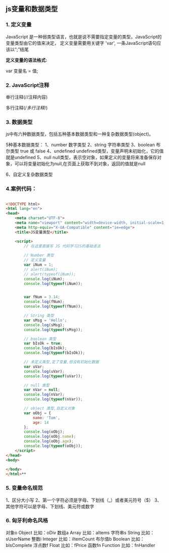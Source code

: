 ## js变量和数据类型

### 1. 定义变量

JavaScript 是一种弱类型语言，也就是说不需要指定变量的类型，JavaScript的变量类型由它的值来决定， 定义变量需要用关键字 'var', 一条JavaScript语句应该以“;”结尾

**定义变量的语法格式:**

var 变量名 = 值;

### 2. JavaScript注释

单行注释(//注释内容)

多行注释(/*多行注释*/)

### 3. 数据类型

js中有六种数据类型，包括五种基本数据类型和一种复杂数据类型(object)。

5种基本数据类型：
1、number 数字类型
2、string 字符串类型
3、boolean 布尔类型 true 或 false
4、undefined undefined类型，变量声明未初始化，它的值就是undefined
5、null null类型，表示空对象，如果定义的变量将来准备保存对象，可以将变量初始化为null,在页面上获取不到对象，返回的值就是null

6、自定义复杂数据类型

### 4.案例代码：

```html

<!DOCTYPE html>
<html lang="en">
<head>
    <meta charset="UTF-8">
    <meta name="viewport" content="width=device-width, initial-scale=1.0">
    <meta http-equiv="X-UA-Compatible" content="ie=edge">
    <title>JS变量类型</title>

    <script>
        // 在这里直接写 JS 代码学习JS的基础语法
    
        // Number 类型
        // 定义变量
        var iNum = 1;
        // alert(iNum);
        // alert(typeof(iNum));
        console.log(iNum);
        console.log(typeof(iNum));


        var fNum = 3.14;
        console.log(fNum);
        console.log(typeof(fNum));

        // String 类型
        var sMsg = 'Hello';
        console.log(sMsg);
        console.log(typeof(sMsg));

        // boolean 类型
        var bIsOk = true;
        console.log(bIsOk);
        console.log(typeof(bIsOk));

        // 未定义类型,定了变量,但没有初始化数据 
        var uVar;
        console.log(uVar);
        console.log(typeof(uVar));

        // null 类型
        var nVar = null;
        console.log(nVar);
        console.log(typeof(nVar));

        // object 类型,自定义对象
        var oObj = {
            name: 'Tom',
            age: 14
        };
        console.log(oObj);
        console.log(oObj.name);
        console.log(oObj.age);
        console.log(typeof(oObj));  
    </script>
</head>
<body>
    
</body>
</html>**
```

### 5. 变量命名规范

1、区分大小写
2、第一个字符必须是字母、下划线（_）或者美元符号（$）
3、其他字符可以是字母、下划线、美元符或数字

### 6. 匈牙利命名风格

对象o Object 比如：oDiv
数组a Array 比如：aItems
字符串s String 比如：sUserName
整数i Integer 比如：iItemCount
布尔值b Boolean 比如：bIsComplete
浮点数f Float 比如：fPrice
函数fn Function 比如：fnHandler